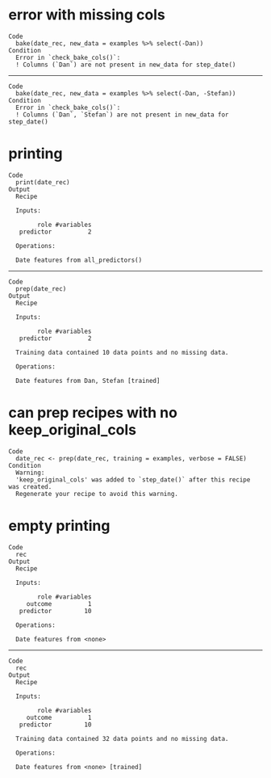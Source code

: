 # error with missing cols

    Code
      bake(date_rec, new_data = examples %>% select(-Dan))
    Condition
      Error in `check_bake_cols()`:
      ! Columns (`Dan`) are not present in new_data for step_date()

---

    Code
      bake(date_rec, new_data = examples %>% select(-Dan, -Stefan))
    Condition
      Error in `check_bake_cols()`:
      ! Columns (`Dan`, `Stefan`) are not present in new_data for step_date()

# printing

    Code
      print(date_rec)
    Output
      Recipe
      
      Inputs:
      
            role #variables
       predictor          2
      
      Operations:
      
      Date features from all_predictors()

---

    Code
      prep(date_rec)
    Output
      Recipe
      
      Inputs:
      
            role #variables
       predictor          2
      
      Training data contained 10 data points and no missing data.
      
      Operations:
      
      Date features from Dan, Stefan [trained]

# can prep recipes with no keep_original_cols

    Code
      date_rec <- prep(date_rec, training = examples, verbose = FALSE)
    Condition
      Warning:
      'keep_original_cols' was added to `step_date()` after this recipe was created.
      Regenerate your recipe to avoid this warning.

# empty printing

    Code
      rec
    Output
      Recipe
      
      Inputs:
      
            role #variables
         outcome          1
       predictor         10
      
      Operations:
      
      Date features from <none>

---

    Code
      rec
    Output
      Recipe
      
      Inputs:
      
            role #variables
         outcome          1
       predictor         10
      
      Training data contained 32 data points and no missing data.
      
      Operations:
      
      Date features from <none> [trained]

